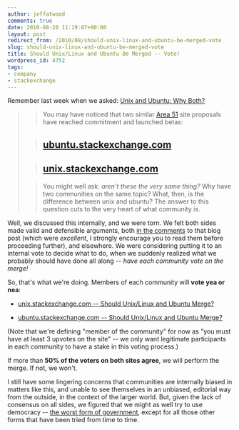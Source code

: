 ```yaml
---
author: jeffatwood
comments: true
date: 2010-08-20 11:19:07+00:00
layout: post
redirect_from: /2010/08/should-unix-linux-and-ubuntu-be-merged-vote
slug: should-unix-linux-and-ubuntu-be-merged-vote
title: Should Unix/Linux and Ubuntu Be Merged -- Vote!
wordpress_id: 4752
tags:
- company
- stackexchange
---
```



Remember last week when we asked: [Unix and Ubuntu: Why Both?](http://blog.stackoverflow.com/2010/08/unix-and-ubuntu-why-both/)





<blockquote>

> 
> You may have noticed that two similar [Area 51](http://area51.stackexchange.com) site proposals have reached commitment and launched betas:
> 
> 

> 
> ## [ubuntu.stackexchange.com](http://ubuntu.stackexchange.com)
> 
> 

> 
> ## [unix.stackexchange.com](http://unix.stackexchange.com)
> 
> 

> 
> You might well ask: _aren't these the very same thing?_ Why have two communities on the same topic? What, then, is the difference between unix and ubuntu? The answer to this question cuts to the very heart of what community _is_.
> 
> 
</blockquote>





Well, we discussed this internally, and we were torn. We felt both sides made valid and defensible arguments, both [in the comments](http://blog.stackoverflow.com/2010/08/unix-and-ubuntu-why-both/#comments) to that blog post (which were _excellent_, I strongly encourage you to read them before proceeding further), and elsewhere. We were considering putting it to an internal vote to decide what to do, when we suddenly realized what we probably should have done all along -- _have each community vote on the merge!_



So, that's what we're doing. Members of each community will **vote yea or nea**:







  * [unix.stackexchange.com -- Should Unix/Linux and Ubuntu Merge?](http://i.stack.imgur.com/EhLcW.png)

  * [ubuntu.stackexchange.com -- Should Unix/Linux and Ubuntu Merge?](http://i.stack.imgur.com/TTOek.png)




(Note that we're defining "member of the community" for now as "you must have at least 3 upvotes on the site" -- we only want legitimate participants in each community to have a stake in this voting process.)



If more than **50% of the voters on both sites agree**, we will perform the merge. If not, we won't.



I still have some lingering concerns that communities are internally biased in matters like this, and unable to see themselves in an unbiased, editorial way from the outside, in the context of the larger world. But, given the lack of consensus on all sides, we figured that we might as well try to use democracy -- [the worst form of government](http://wais.stanford.edu/Democracy/democracy_DemocracyAndChurchill(090503).html), except for all those other forms that have been tried from time to time.

